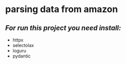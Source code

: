 # parsing data from amazon

## _For run this project you need install:_
- httpx 
- selectolax
- loguru
- pydantic





